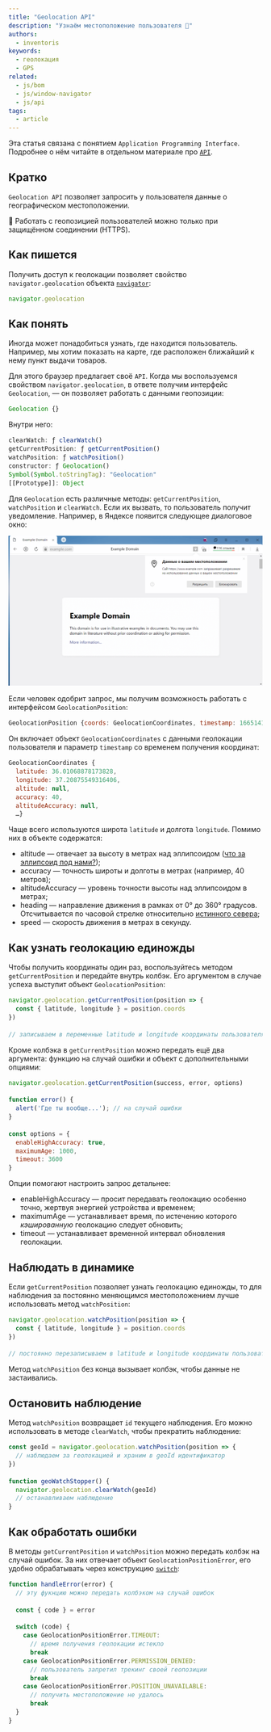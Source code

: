 ```yaml
---
title: "Geolocation API"
description: "Узнаём местоположение пользователя 🧭"
authors:
  - inventoris
keywords:
  - геолокация
  - GPS
related:
  - js/bom
  - js/window-navigator
  - js/api
tags:
  - article
---
```


<aside>

Эта статья связана с понятием `Application Programming Interface`. Подробнее о нём читайте в отдельном материале про [`API`](/js/api/).

</aside>

## Кратко

`Geolocation API` позволяет запросить у пользователя данные о географическом местоположении.

<aside>

🔔 Работать с геопозицией пользователей можно только при защищённом соединении (HTTPS).

</aside>

## Как пишется

Получить доступ к геолокации позволяет свойство `navigator.geolocation` объекта [`navigator`](/js/bom/):

```js
navigator.geolocation
```

## Как понять

Иногда может понадобиться узнать, где находится пользователь. Например, мы хотим показать на карте, где расположен ближайший к нему пункт выдачи товаров.

Для этого браузер предлагает своё `API`. Когда мы воспользуемся свойством `navigator.geolocation`, в ответе получим интерфейс `Geolocation`, — он позволяет работать с данными геопозиции:

```js
Geolocation {}
```

Внутри него:

```js
clearWatch: ƒ clearWatch()
getCurrentPosition: ƒ getCurrentPosition()
watchPosition: ƒ watchPosition()
constructor: ƒ Geolocation()
Symbol(Symbol.toStringTag): "Geolocation"
[[Prototype]]: Object
```

Для `Geolocation` есть различные методы: `getCurrentPosition`, `watchPosition` и `clearWatch`. Если их вызвать, то пользователь получит уведомление. Например, в Яндексе появится следующее диалоговое окно:

![Диалоговое окно с запросом местоположения в браузере Яндекс](images/yandex-example-dw-c.png)

Если человек одобрит запрос, мы получим возможность работать с интерфейсом `GeolocationPosition`:

```js
GeolocationPosition {coords: GeolocationCoordinates, timestamp: 1665141114856}
```

Он включает объект `GeolocationCoordinates` с данными геолокации пользователя и параметр `timestamp` со временем получения координат:

```js
GeolocationCoordinates {
  latitude: 36.01068878173828,
  longitude: 37.20875549316406,
  altitude: null,
  accuracy: 40,
  altitudeAccuracy: null,
  …}
```

Чаще всего используются широта `latitude` и долгота `longitude`. Помимо них в объекте содержатся:

- altitude — отвечает за высоту в метрах над эллипсоидом ([что за эллипсоид под нами?](https://support.virtual-surveyor.com/en/support/solutions/articles/1000261351-what-is-wgs84-));
- accuracy — точность широты и долготы в метрах (например, 40 метров);
- altitudeAccuracy — уровень точности высоты над эллипсоидом в метрах;
- heading — направление движения в рамках от 0° до 360° градусов. Отсчитывается по часовой стрелке относительно [истинного севера](https://en.wikipedia.org/wiki/True_north#:~:text=True%20north%20(also%20called%20geodetic,lines%20of%20a%20map%20projection));
- speed — скорость движения в метрах в секунду.

## Как узнать геолокацию единожды

Чтобы получить координаты один раз, воспользуйтесь методом `getCurrentPosition` и передайте внутрь колбэк. Его аргументом в случае успеха выступит объект `GeolocationPosition`:

```js
navigator.geolocation.getCurrentPosition(position => {
  const { latitude, longitude } = position.coords
})

// записываем в переменные latitude и longitude координаты пользователя
```
Кроме колбэка в `getCurrentPosition` можно передать ещё два аргумента: функцию на случай ошибки и объект с дополнительными опциями:

```js
navigator.geolocation.getCurrentPosition(success, error, options)

function error() {
  alert('Где ты вообще...'); // на случай ошибки
}

const options = {
  enableHighAccuracy: true,
  maximumAge: 1000,
  timeout: 3600
}

```

Опции помогают настроить запрос детальнее:

- enableHighAccuracy — просит передавать геолокацию особенно точно, жертвуя энергией устройства и временем;
- maximumAge — устанавливает время, по истечению которого _кэшированную_ геолокацию следует обновить;
- timeout — устанавливает временной интервал обновления геолокации.

## Наблюдать в динамике

Если `getCurrentPosition` позволяет узнать геолокацию единожды, то для наблюдения за постоянно меняющимся местоположением лучше использовать метод `watchPosition`:

```js
navigator.geolocation.watchPosition(position => {
  const { latitude, longitude } = position.coords
})

// постоянно перезаписываем в latitude и longitude координаты пользователя
```

Метод `watchPosition` без конца вызывает колбэк, чтобы данные не застаивались.

## Остановить наблюдение

Метод `watchPosition` возвращает `id` текущего наблюдения. Его можно использовать в методе `clearWatch`, чтобы прекратить наблюдение:

```js
const geoId = navigator.geolocation.watchPosition(position => {
  // наблюдаем за геолокацией и храним в geoId идентификатор
})

function geoWatchStopper() {
  navigator.geolocation.clearWatch(geoId)
  // останавливаем наблюдение
}
```

## Как обработать ошибки

В методы `getCurrentPosition` и `watchPosition` можно передать колбэк на случай ошибок. За них отвечает объект `GeolocationPositionError`, его удобно обрабатывать через конструкцию [`switch`](/js/switch/):

```js
function handleError(error) {
  // эту фукнцию можно передать колбэком на случай ошибок

  const { code } = error

  switch (code) {
    case GeolocationPositionError.TIMEOUT:
      // время получения геолокации истекло
      break
    case GeolocationPositionError.PERMISSION_DENIED:
      // пользователь запретил трекинг своей геопозиции
      break
    case GeolocationPositionError.POSITION_UNAVAILABLE:
      // получить местоположение не удалось
      break
  }
}
```
